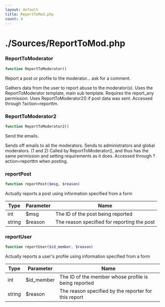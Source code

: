 ```yaml
---
layout: default
title: ReportToMod.php
count: 4
---
```


# ./Sources/ReportToMod.php

### ReportToModerator

```php
function ReportToModerator()
```
Report a post or profile to the moderator... ask for a comment.

Gathers data from the user to report abuse to the moderator(s).
Uses the ReportToModerator template, main sub template.
Requires the report_any permission.
Uses ReportToModerator2() if post data was sent.
Accessed through ?action=reporttm.

### ReportToModerator2

```php
function ReportToModerator2()
```
Send the emails.

Sends off emails to all the moderators.
Sends to administrators and global moderators. (1 and 2)
Called by ReportToModerator(), and thus has the same permission and setting requirements as it does.
Accessed through ?action=reporttm when posting.

### reportPost

```php
function reportPost($msg, $reason)
```
Actually reports a post using information specified from a form



Type|Parameter|Name
---|---|---
int|$msg|The ID of the post being reported
string|$reason|The reason specified for reporting the post
### reportUser

```php
function reportUser($id_member, $reason)
```
Actually reports a user's profile using information specified from a form



Type|Parameter|Name
---|---|---
int|$id_member|The ID of the member whose profile is being reported
string|$reason|The reason specified by the reporter for this report
